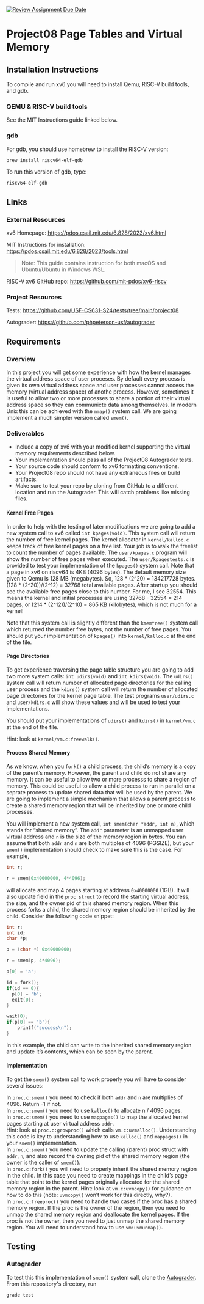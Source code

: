 [![Review Assignment Due Date](https://classroom.github.com/assets/deadline-readme-button-24ddc0f5d75046c5622901739e7c5dd533143b0c8e959d652212380cedb1ea36.svg)](https://classroom.github.com/a/JXTgUwc5)
# Project08 Page Tables and Virtual Memory

## Installation Instructions

To compile and run xv6 you will need to install Qemu, RISC-V build tools, and gdb.

### QEMU & RISC-V build tools

See the MIT Instructions guide linked below.

### gdb

For gdb, you should use homebrew to install the RISC-V version:

```bash
brew install riscv64-elf-gdb
```
To run this version of gdb, type:

```bash
riscv64-elf-gdb
```

## Links

### External Resources

xv6 Homepage: https://pdos.csail.mit.edu/6.828/2023/xv6.html

MIT Instructions for installation: https://pdos.csail.mit.edu/6.828/2023/tools.html  
> Note: This guide contains instruction for both macOS and Ubuntu/Ubuntu in Windows WSL.

RISC-V xv6 GitHub repo: https://github.com/mit-pdos/xv6-riscv

### Project Resources

Tests: https://github.com/USF-CS631-S24/tests/tree/main/project08

Autograder: https://github.com/phpeterson-usf/autograder

## Requirements

### Overview

In this project you will get some experience with how the kernel manages the virtual address space of user proceses. By default every process is given its own virtual address space and user processes cannot access the memory (virtual address space) of anothe process. However, sometimes it is useful to allow two or more processes to share a portion of their virtual address space so they can communicte data among themselves. In modern Unix this can be achieved with the `mmap()` system call. We are going implement a much simpler version called `smem()`.

### Deliverables

* Include a copy of xv6 with your modified kernel supporting the virtual memory requirements described below.  
* Your implementation should pass all of the Project08 Autograder tests.  
* Your source code should conform to xv6 formatting conventions.  
* Your Project08 repo should not have any extraneous files or build artifacts.  
* Make sure to test your repo by cloning from GitHub to a different location and run the Autograder. This will catch problems like missing files.  

#### Kernel Free Pages

In order to help with the testing of later modifications we are going to add a new system call to xv6 called `int kpages(void)`. This system call will return the number of free kernel pages. The kernel allocator in `kernel/kalloc.c` keeps track of free kernel pages on a free list. Your job is to walk the freelist to count the number of pages available. The `user/kpages.c` program will show the number of free pages when executed. The `user/kpagestests.c` is provided to test your implementation of the `kpages()` system call. Note that a page in xv6 on riscv64 is 4KB (4096 bytes). The default memory size given to Qemu is 128 MB (megabytes). So, 128 * (2^20) = 134217728 bytes. (128 * (2^20))/(2^12) = 32768 total available pages. After startup you should see the available free pages close to this number. For me, I see 32554. This means the kernel and initial processes are using 32768 - 32554 = 214 pages, or (214 * (2^12))/(2^10) = 865 KB (kilobytes), which is not much for a kernel!

Note that this system call is slightly different than the `kmemfree()` system call which returned the number free bytes, not the number of free pages. You should put your implementation of `kpages()` into `kernel/kalloc.c` at the end of the file.

#### Page Directories

To get experience traversing the page table structure you are going to add two more system calls: `int udirs(void)` and `int kdirs(void)`. The `udirs()` system call will return number of allocated page directories for the calling user process and the `kdirs()` system call will return the number of allocated page directories for the kernel page table. The test programs `user/udirs.c` and `user/kdirs.c` will show these values and will be used to test your implementations.

You should put your implementations of `udirs()` and `kdirs()` in `kernel/vm.c` at the end of the file.

Hint: look at `kernel/vm.c:freewalk()`.

#### Process Shared Memory

As we know, when you `fork()` a child process, the child’s memory is a copy of the parent’s memory. However, the parent and child do not share any memory. It can be useful to allow two or more processs to share a region of memory. This could be useful to allow a child process to run in parallel on a seprate process to update shared data that will be used by the parent. We are going to implement a simple mechanism that allows a parent process to create a shared memory region that will be inherited by one or more child processes.

You will implement a new system call, `int smem(char *addr, int n)`, which stands for “shared memory”. The `addr` parameter is an unmapped user virtual address and `n` is the size of the memory region in bytes. You can assume that both `addr` and `n` are both multiples of 4096 (PGSIZE), but your `smem()` implementation should check to make sure this is the case. For example,

```c
int r;

r = smem(0x40000000, 4*4096);
```

will allocate and map 4 pages starting at address `0x40000000` (1GB). It will also update field in the `proc struct` to record the starting virtual address, the size, and the owner pid of this shared memory region. When this process forks a child, the shared memory region should be inherited by the child. Consider the following code snippet:

```c
int r;
int id;
char *p;

p = (char *) 0x40000000;

r = smem(p, 4*4096);

p[0] = 'a';

id = fork();
if(id == 0){
  p[0] = 'b';
  exit(0);
}

wait(0);
if(p[0] == 'b'){
    printf("success\n");
}
```

In this example, the child can write to the inherited shared memory region and update it’s contents, which can be seen by the parent.

#### Implementation

To get the `smem()` system call to work properly you will have to consider several issues:

In `proc.c:smem()` you need to check if both `addr` and `n` are multiplies of 4096. Return -1 if not.  
In `proc.c:smem()` you need to use `kalloc()` to allocate n / 4096 pages.  
In `proc.c:smem()` you need to use `mappages()` to map the allocated kernel pages starting at user virtual address `addr`.  
Hint: look at `proc.c:growproc()` which calls `vm.c:uvmalloc()`. Understanding this code is key to understanding how to use `kalloc()` and `mappages()` in your `smem()` implementation.  
In `proc.c:smem()` you need to update the calling (parent) proc struct with `addr`, `n`, and also record the owning pid of the shared memory region (the owner is the caller of `smem()`).  
In `proc.c:fork()` you will need to properly inherit the shared memory region in the child. In this case you need to create mappings in the child’s page table that point to the kernel pages originally allocated for the shared memory region in the parent. Hint: look at `vm.c:uvmcopy()` for guidance on how to do this (note: `uvmcopy()` won’t work for this directly, why?).  
In `proc.c:freeproc()` you need to handle two cases if the proc has a shared memory region. If the proc is the owner of the region, then you need to unmap the shared memory region and deallocate the kernel pages. If the proc is not the owner, then you need to just unmap the shared memory region. You will need to understand how to use `vm:uvmunmap()`.  

## Testing

### Autograder

To test this this implementation of `smem()` system call, clone the [Autograder](https://github.com/phpeterson-usf/autograder). From this repository's directory, run

```bash
grade test
```
